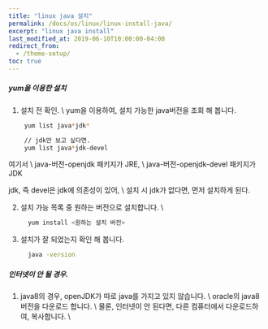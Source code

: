 ```yaml
---
title: "linux java 설치"
permalink: /docs/os/linux/linux-install-java/
excerpt: "linux java install"
last_modified_at: 2019-06-10T10:00:00-04:00
redirect_from:
  - /theme-setup/
toc: true
---
```


##### yum을 이용한 설치
1. 설치 전 확인. \\
   yum을 이용하여, 설치 가능한 java버전을 조회 해 봅니다.
     ```bash
      yum list java*jdk*

      // jdk만 보고 싶다면.
      yum list java*jdk-devel
    ```

  여기서 \\
  java-버전-openjdk 패키지가 JRE, \\
  java-버전-openjdk-devel 패키지가 JDK 

  jdk, 즉 devel은 jdk에 의존성이 있어, \\
  설치 시 jdk가 없다면, 먼저 설치하게 된다. 

2. 설치 가능 목록 중 원하는 버전으로 설치합니다. \\
    ```bash
      yum install <원하는 설치 버전>
    ```

3. 설치가 잘 되었는지 확인 해 봅니다.
    ```bash
      java -version
    ```

##### 인터넷이 안 될 경우.
1. java8의 경우, openJDK가 따로 java를 가지고 있지 않습니다. \\
   oracle의 java8 버전을 다운로드 합니다. \\
   물론, 인터넷이 안 된다면, 다른 컴퓨터에서 다운로드하여, 복사합니다. \\ 

